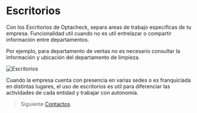 
# Escritorios

Con los Escritorios de Optacheck, separa areas de trabajo especificas de tu empresa. Funcionalidad util cuando no es util entrelazar o compartir información entre departamentos.

Por ejemplo, para departamento de ventas no es necesario consultar la información y ubicación del departamento de limpieza. 

![Escritorios](https://hook-docs.s3.amazonaws.com/images/escritorios.png)

Cuando la empresa cuenta con presencia en varias sedes o es franquiciada en distintas lugares, el uso de escritorios es util para diferenciar las actividades de cada entidad y trabajar con autonomía. 

> Siguiente [Contactos](https://stackedit.io/).
<!--stackedit_data:
eyJoaXN0b3J5IjpbMTg3NDg0NjQ4OSw2NTM3ODk0OTYsMTQxNT
UyMDAyMF19
-->